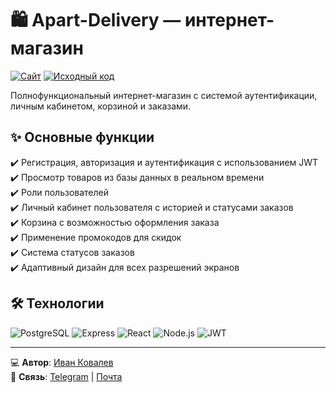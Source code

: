 # 🛍 Apart-Delivery — интернет-магазин

[![Сайт](https://img.shields.io/badge/-Сайт-1E88E5?style=for-the-badge)](https://apart-delivery.ru/)
[![Исходный код](https://img.shields.io/badge/-ИСХОДНЫЙ_КОД-181717?style=for-the-badge&logo=github&logoColor=white)](https://github.com/ivkovalevv/apart-delivery)

Полнофункциональный интернет-магазин с системой аутентификации, личным кабинетом, корзиной и заказами.

## ✨ Основные функции

✔️ Регистрация, авторизация и аутентификация с использованием JWT  
✔️ Просмотр товаров из базы данных в реальном времени  
✔️ Роли пользователей  
✔️ Личный кабинет пользователя с историей и статусами заказов  
✔️ Корзина с возможностью оформления заказа  
✔️ Применение промокодов для скидок  
✔️ Система статусов заказов  
✔️ Адаптивный дизайн для всех разрешений экранов  

## 🛠 Технологии

![PostgreSQL](https://img.shields.io/badge/-PostgreSQL-4169E1?style=for-the-badge&logo=postgresql&logoColor=white)
![Express](https://img.shields.io/badge/-Express-000000?style=for-the-badge&logo=express&logoColor=white)
![React](https://img.shields.io/badge/-React-61DAFB?style=for-the-badge&logo=react&logoColor=black)
![Node.js](https://img.shields.io/badge/-Node.js-339933?style=for-the-badge&logo=node.js&logoColor=white)
![JWT](https://img.shields.io/badge/-JWT-000000?style=for-the-badge&logo=json-web-tokens&logoColor=white)

---

💻 **Автор**: [Иван Ковалев](https://kovalev-site.ru)  
📩 **Связь**: [Telegram](https://t.me/x_kovalev) | [Почта](mailto:ivkovalevv@gmail.ru)
